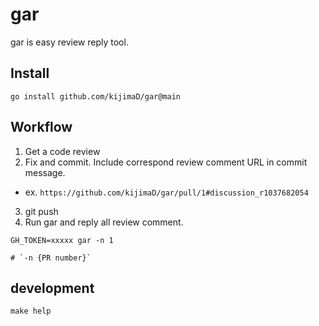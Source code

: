 # gar

gar is easy review reply tool.

## Install

```shell
go install github.com/kijimaD/gar@main
```

## Workflow

1. Get a code review
2. Fix and commit. Include correspond review comment URL in commit message.
  - ex. `https://github.com/kijimaD/gar/pull/1#discussion_r1037682054`
3. git push
4. Run gar and reply all review comment.

```shell
GH_TOKEN=xxxxx gar -n 1

# `-n {PR number}`
```

## development

```shell
make help
```
